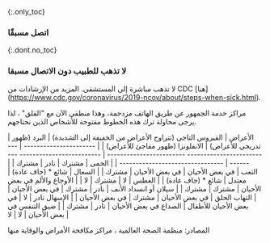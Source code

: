 {:.only_toc} 
 ### اتصل مسبقًا 

 {:.dont.no_toc} 
 ### لا تذهب للطبيب دون الاتصال مسبقا 

 لا تذهب مباشرة إلى المستشفى. 
 المزيد من الإرشادات من CDC [هنا] (https://www.cdc.gov/coronavirus/2019-ncov/about/steps-when-sick.html). 

 مراكز خدمة الجمهور عن طريق الهاتف  مزدحمة، وهذا منطقي  الآن مع "القلق" ، لذا يرجى محاولة ترك هذه الخطوط مفتوحة للأشخاص الذين 
 نحتاجهم. 

 <div class="table-wrap" markdown="1"> 
 
 | الأعراض | الفيروس التاجي (تتراوح الأعراض من الخفيفة إلى الشديدة) | البرد (ظهور تدريجي للأعراض) | الانفلونزا (ظهور مفاجئ للأعراض) | 
 | ---------------------- | -------------------------- ------------------------ | ------------------------- --------- | -------------------------------- | 
 | الحمى | مشترك | نادر | مشترك | 
 | التعب | في بعض الأحيان | في بعض الأحيان | مشترك | 
 | السعال | شائع * (جاف عادة) | معتدل | شائع * (جاف عادة) | 
 | العطس | لا | مشترك | لا | 
 | الأوجاع والألم في بعض الأحيان | مشترك | مشترك | 
 | سيلان أو انسداد الأنف | نادر | مشترك | في بعض الأحيان | 
 | التهاب الحلق | في بعض الأحيان | مشترك | في بعض الأحيان | 
 | الإسهال نادر | لا | في بعض الأحيان للأطفال 
 | الصداع في بعض الأحيان | نادر | مشترك | 
 | ضيق التنفس في بعض الأحيان | لا | لا | 

 </div> 
 
 المصادر: منظمة الصحة العالمية ، مراكز مكافحة الأمراض والوقاية منها
